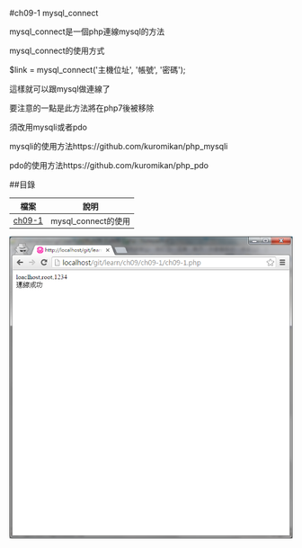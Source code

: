 #ch09-1 mysql_connect


mysql_connect是一個php連線mysql的方法

mysql_connect的使用方式

$link = mysql_connect('主機位址', '帳號', '密碼');

這樣就可以跟mysql做連線了

要注意的一點是此方法將在php7後被移除

須改用mysqli或者pdo

mysqli的使用方法https://github.com/kuromikan/php_mysqli

pdo的使用方法https://github.com/kuromikan/php_pdo

##目錄

|檔案                                        |說明                                         |
|--------------------------------------------|---------------------------------------------|
|[ch09-1](ch09-1.php)                        |mysql_connect的使用                          |


![result](ch09-1.png)
